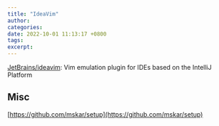 ```yaml
---
title: "IdeaVim"
author: 
categories: 
date: 2022-10-01 11:13:17 +0800
tags: 
excerpt: 
---
```



[JetBrains/ideavim](https://github.com/JetBrains/ideavim): Vim emulation plugin for IDEs based on the IntelliJ Platform






## Misc

[https://github.com/mskar/setup](https://github.com/mskar/setup)

